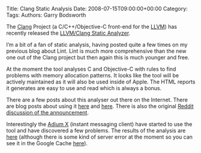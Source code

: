 Title: Clang Static Analysis
Date: 2008-07-15T09:00:00+00:00
Category: 
Tags: 
Authors: Garry Bodsworth

The [Clang][1] Project (a C/C++/Objective-C front-end for the [LLVM][2]) has recently released the [LLVM/Clang Static Analyzer][3].

I&#8217;m a bit of a fan of static analysis, having posted quite a few times on my previous blog about Lint. Lint is much more comprehensive than the new one out of the Clang project but then again this is much younger and free.

At the moment the tool analyses C and Objective-C with rules to find problems with memory allocation patterns. It looks like the tool will be actively maintained as it will also be used inside of Apple. The HTML reports it generates are easy to use and read which is always a bonus.

There are a few posts about this analyser out there on the Internet. There are blog posts about using it [here][4] and [here][5]. There is also the original [Reddit discussion of the announcement][6].

Interestingly the [Adium X][7] (instant messaging client) have started to use the tool and have discovered a few problems. The results of the analysis are [here][8] (although there is some kind of server error at the moment so you can see it in the Google Cache [here][9]).

 [1]: http://clang.llvm.org/
 [2]: http://llvm.org/
 [3]: http://clang.llvm.org/StaticAnalysis.html
 [4]: http://www.noodlesoft.com/blog/2008/07/07/new-tool-on-the-block-the-llvmclang-static-analyzer/
 [5]: http://www.rogueamoeba.com/utm/2008/07/14/the-clang-static-analyzer/
 [6]: http://www.reddit.com/info/6qhdj/comments/
 [7]: http://www.adiumx.com/
 [8]: http://trac.adiumx.com/wiki/StaticAnalysis
 [9]: http://66.102.9.104/search?q=cache:5K2wbL2DVJEJ:trac.adiumx.com/wiki/StaticAnalysis+clang+static+analysis&hl=en&ct=clnk&cd=12&gl=uk&client=firefox-a